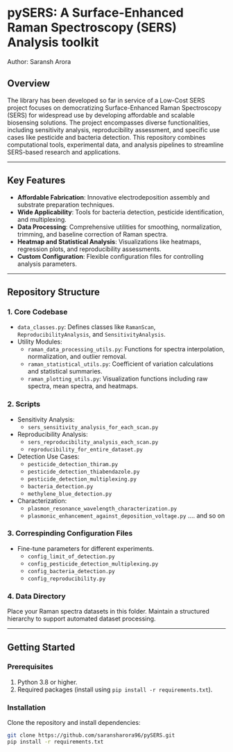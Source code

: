 # pySERS: A Surface-Enhanced Raman Spectroscopy (SERS) Analysis toolkit 
Author: Saransh Arora

## Overview
The library has been developed so far in service of a Low-Cost SERS project focuses on democratizing Surface-Enhanced Raman Spectroscopy (SERS) for widespread use by developing affordable and scalable biosensing solutions. The project encompasses diverse functionalities, including sensitivity analysis, reproducibility assessment, and specific use cases like pesticide and bacteria detection. This repository combines computational tools, experimental data, and analysis pipelines to streamline SERS-based research and applications.

---

## Key Features
- **Affordable Fabrication**: Innovative electrodeposition assembly and substrate preparation techniques.
- **Wide Applicability**: Tools for bacteria detection, pesticide identification, and multiplexing.
- **Data Processing**: Comprehensive utilities for smoothing, normalization, trimming, and baseline correction of Raman spectra.
- **Heatmap and Statistical Analysis**: Visualizations like heatmaps, regression plots, and reproducibility assessments.
- **Custom Configuration**: Flexible configuration files for controlling analysis parameters.

---

## Repository Structure

### 1. **Core Codebase**
- `data_classes.py`: Defines classes like `RamanScan`, `ReproducibilityAnalysis`, and `SensitivityAnalysis`.
- Utility Modules:
  - `raman_data_processing_utils.py`: Functions for spectra interpolation, normalization, and outlier removal.
  - `raman_statistical_utils.py`: Coefficient of variation calculations and statistical summaries.
  - `raman_plotting_utils.py`: Visualization functions including raw spectra, mean spectra, and heatmaps.

### 2. **Scripts**
- Sensitivity Analysis:
  - `sers_sensitivity_analysis_for_each_scan.py`
- Reproducibility Analysis:
  - `sers_reproducibility_analysis_each_scan.py`
  - `reproducibility_for_entire_dataset.py`
- Detection Use Cases:
  - `pesticide_detection_thiram.py`
  - `pesticide_detection_thiabendazole.py`
  - `pesticide_detection_multiplexing.py`
  - `bacteria_detection.py`
  - `methylene_blue_detection.py`
- Characterization:
  - `plasmon_resonance_wavelength_characterization.py`
  - `plasmonic_enhancement_against_deposition_voltage.py`
  .... and so on

### 3. **Correspinding Configuration Files**
- Fine-tune parameters for different experiments.
  - `config_limit_of_detection.py`
  - `config_pesticide_detection_multiplexing.py`
  - `config_bacteria_detection.py`
  - `config_reproducibility.py`

### 4. **Data Directory**
Place your Raman spectra datasets in this folder. Maintain a structured hierarchy to support automated dataset processing.

---

## Getting Started

### Prerequisites
1. Python 3.8 or higher.
2. Required packages (install using `pip install -r requirements.txt`).

### Installation
Clone the repository and install dependencies:
```bash
git clone https://github.com/saransharora96/pySERS.git
pip install -r requirements.txt
```
